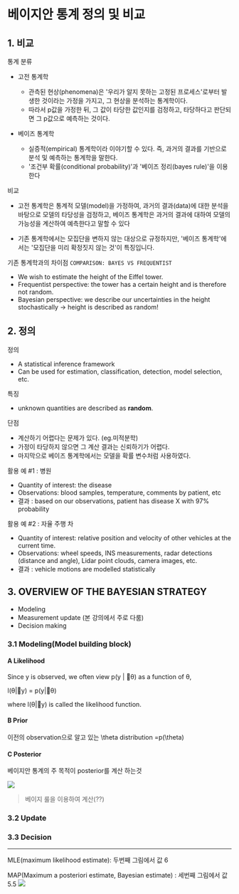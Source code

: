 # 베이지안 통계 정의 및 비교 


## 1. 비교 


통계 분류 
- 고전 통계학
    - 관측된 현상(phenomena)은 '우리가 알지 못하는 고정된 프로세스'로부터 발생한 것이라는 가정을 가지고, 그 현상을 분석하는 통계학이다. 
    - 따라서 p값을 가정한 뒤, 그 값이 타당한 값인지를 검정하고, 타당하다고 판단되면 그 p값으로 예측하는 것이다.

- 베이즈 통계학
    - 실증적(empirical) 통계학이라 이야기할 수 있다. 즉, 과거의 결과를 기반으로 분석 및 예측하는 통계학을 말한다.
    - '조건부 확률(conditional probability)'과 '베이즈 정리(bayes rule)'을 이용한다

비교 
- 고전 통계학은 통계적 모델(model)을 가정하여, 과거의 결과(data)에 대한 분석을 바탕으로 모델의 타당성을 검정하고, 베이즈 통계학은 과거의 결과에 대하여 모델의 가능성을 계산하여 예측한다고 말할 수 있다

- 기존 통계학에서는 모집단을 변하지 않는 대상으로 규정하지만, '베이즈 통계학'에서는 '모집단을 미리 확정짓지 않는 것'이 특징입니다.

기존 통계학과의 차이점 `COMPARISON: BAYES VS FREQUENTIST`

- We wish to estimate the height of the Eiffel tower.
- Frequentist perspective: the tower has a certain height and is therefore not random.
- Bayesian perspective: we describe our uncertainties in the height stochastically -> height is described as random!

## 2. 정의 

정의 
- A statistical inference framework
- Can be used for estimation, classification, detection, model selection, etc.

특징 
- unknown quantities are described as **random**.


단점 
- 계산하기 어렵다는 문제가 있다. (eg.미적분학)
- 가정이 타당하지 않으면 그 계산 결과는 신뢰하기가 어렵다.
- 마지막으로 베이즈 통계학에서는 모델을 확률 변수처럼 사용하였다.

활용 예 #1 : 병원 

- Quantity of interest: the disease
- Observations: blood samples, temperature, comments by patient, etc
- 결과 : based on our observations, patient has disease X with 97% probability

활용 예 #2 : 자율 주행 차 

- Quantity of interest: relative position and velocity of other vehicles at the current time.
- Observations: wheel speeds, INS measurements, radar detections (distance and angle), Lidar point clouds, camera images, etc.
- 결과 : vehicle motions are modelled statistically


    
## 3. OVERVIEW OF THE BAYESIAN STRATEGY
- Modeling
- Measurement update (본 강의에서 주로 다룸) 
- Decision making


### 3.1 Modeling(Model building block)

#### A Likelihood

Since y is observed, we often view p(y | θ) as a function of θ,

l(θ|y) = p(y|θ)

where l(θ|y) is called the likelihood function.


#### B Prior

이전의 observation으로 알고 있는 \theta distribution =p(\theta)

#### C Posterior

베이지안 통계의 주 목적이 posterior를 계산 하는것 

![](https://i.imgur.com/5Dp9p2E.png)

> 베이지 룰을 이용하여 계산(??)



### 3.2 Update

### 3.3 Decision




---


MLE(maximum likelihood estimate): 두번째 그림에서 값 6


MAP(Maximum a posteriori estimate, Bayesian estimate) : 세번째 그림에서 값 5.5
![](https://i.imgur.com/WeSMo1Y.png)












